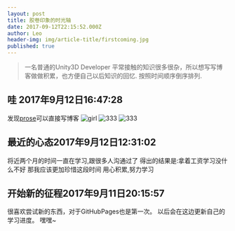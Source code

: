 ```yaml
---
layout: post
title: 胶卷印象的时光轴
date: 2017-09-12T22:15:52.000Z
author: Leo
header-img: img/article-title/firstcoming.jpg
published: true
---
```


> 一名普通的Unity3D Developer
> 平常接触的知识很多很杂，所以想写写博客做做积累，也方便自己以后知识的回忆.
> 按照时间顺序倒序排列.

## 哇 2017年9月12日16:47:28
发现[prose](http://prose.io/ )可以直接写博客
![girl](http://yqlizeao.55555.io/_posts/girl.jpg)
![333]({{site.baseurl}}/_posts/333.jpg)
![333](http://yqlizeao.55555.io/_posts/333.png)


## 最近的心态2017年9月12日12:31:02
将近两个月的时间一直在学习,跟很多人沟通过了
得出的结果是:拿着工资学习没什么不好
那我应该更加珍惜这段时间
用心积累,努力学习



## 开始新的征程2017年9月11日20:15:57

很喜欢尝试新的东西，对于GitHubPages也是第一次。
以后会在这边更新自己的学习进度。
嘿嘿~
